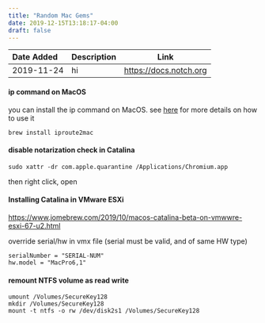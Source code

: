 ```yaml
---
title: "Random Mac Gems"
date: 2019-12-15T13:18:17-04:00
draft: false
---
```


|Date Added|Description|Link|
|:---|:---|---|
|2019-11-24| hi | https://docs.notch.org | 



#### ip command on MacOS

you can install the ip command on MacOS. see [here](https://docs.notch.org/linux/ipcmd) for more details on how to use it

```
brew install iproute2mac
```

#### disable notarization check in Catalina

```
sudo xattr -dr com.apple.quarantine /Applications/Chromium.app
```

then right click, open

#### Installing Catalina in VMware ESXi

https://www.jomebrew.com/2019/10/macos-catalina-beta-on-vmwwre-esxi-67-u2.html

override serial/hw in vmx file (serial must be valid, and of same HW type)
```
serialNumber = "SERIAL-NUM"
hw.model = "MacPro6,1"
```


#### remount NTFS volume as read write
```
umount /Volumes/SecureKey128
mkdir /Volumes/SecureKey128
mount -t ntfs -o rw /dev/disk2s1 /Volumes/SecureKey128
```